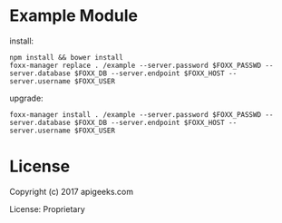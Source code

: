 Example Module
==============


install:

    npm install && bower install
    foxx-manager replace . /example --server.password $FOXX_PASSWD --server.database $FOXX_DB --server.endpoint $FOXX_HOST --server.username $FOXX_USER

upgrade:

    foxx-manager install . /example --server.password $FOXX_PASSWD --server.database $FOXX_DB --server.endpoint $FOXX_HOST --server.username $FOXX_USER



# License

Copyright (c) 2017 apigeeks.com

License: Proprietary